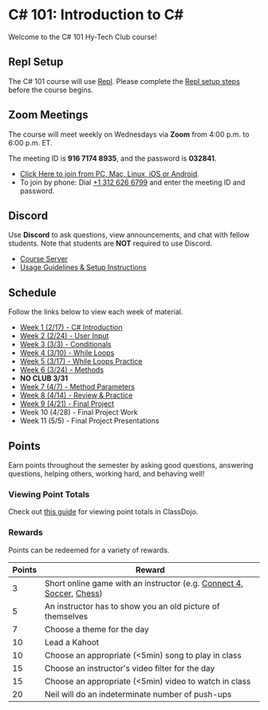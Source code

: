 # <span>C# 101: Introduction to C#</span>
Welcome to the C# 101 Hy-Tech Club course!

## Repl Setup
The C# 101 course will use [Repl](https://repl.it). Please complete the [Repl setup steps](ReplSetup.md) before the course begins.

## Zoom Meetings
The course will meet weekly on Wednesdays via **Zoom** from 4:00 p.m. to 6:00 p.m. ET.

The meeting ID is **916 7174 8935**, and the password is **032841**.

- [Click Here to join from PC, Mac, Linux, iOS or Android](https://hyland.zoom.us/j/91671748935?pwd=Ykt4YnMyUk8yeHlRNklMS3ZlZ0h6UT09).
- To join by phone: Dial [+1 312 626 6799](tel:+13126266799) and enter the meeting ID and password.

## Discord
Use **Discord** to ask questions, view announcements, and chat with fellow students. Note that students are **NOT** required to use Discord.

- [Course Server](https://discord.com/channels/755095170986541198/)
- [Usage Guidelines & Setup Instructions](https://hylandtechclub.com/DiscordUse)

## Schedule
Follow the links below to view each week of material.

- [Week 1 (2/17) - C# Introduction](HelloCs/StudentDesc.md)
- [Week 2 (2/24) - User Input](UserInput/StudentDesc.md)
- [Week 3 (3/3) - Conditionals](Conditionals/StudentDesc.md)
- [Week 4 (3/10) - While Loops](WhileLoops/StudentDesc.md)
- [Week 5 (3/17) - While Loops Practice](WhileLoops/WhileLoopsPractice.md)
- [Week 6 (3/24) - Methods](Methods/StudentDesc.md)
- **NO CLUB 3/31**
- [Week 7 (4/7) - Method Parameters](MethodParameters/StudentDesc.md)
- [Week 8 (4/14) - Review & Practice](Practice/StudentDesc.md)
- [Week 9 (4/21) - Final Project](FinalProject/FinalProject.md)
- Week 10 (4/28) - Final Project Work
- Week 11 (5/5) - Final Project Presentations

## Points
Earn points throughout the semester by asking good questions, answering questions, helping others, working hard, and behaving well!

### Viewing Point Totals
Check out [this guide](https://hylandtechclub.com/ClassDojoPoints) for viewing point totals in ClassDojo.

### Rewards
Points can be redeemed for a variety of rewards.

| Points | Reward |
| -- | -- |
| 3 | Short online game with an instructor (e.g. [Connect 4](https://www.mathsisfun.com/games/connect4.html), [Soccer](https://www.agame.com/game/1-on-1-soccer-classic), [Chess](https://lichess.org/setup/friend)) |
| 5 | An instructor has to show you an old picture of themselves |
| 7 | Choose a theme for the day |
| 10 | Lead a Kahoot |
| 10 | Choose an appropriate (<5min) song to play in class |
| 15 | Choose an instructor's video filter for the day |
| 15 | Choose an appropriate (<5min) video to watch in class |
| 20 | Neil will do an indeterminate number of push-ups |